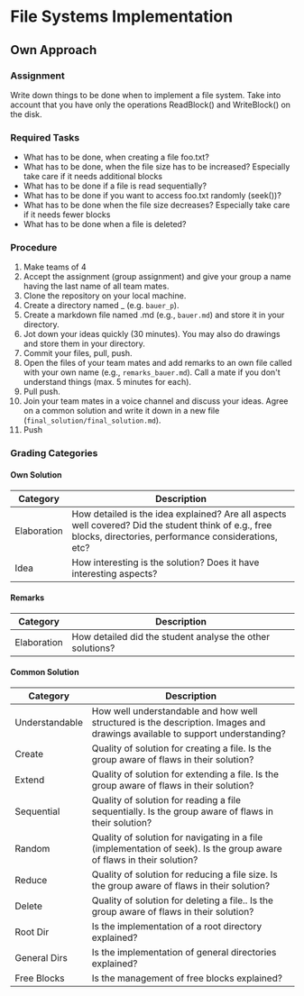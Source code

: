 # File Systems Implementation
## Own Approach

### Assignment
Write down things to be done when to implement a file system.
Take into account that you have only the operations ReadBlock() and WriteBlock() on the disk.

### Required Tasks
- What has to be done, when creating a file foo.txt?
- What has to be done, when the file size has to be increased? Especially take care if it needs additional blocks
- What has to be done if a file is read sequentially?
- What has to be done if you want to access foo.txt randomly (seek())? 
- What has to be done when the file size decreases? Especially take care if it needs fewer blocks
- What has to be done when a file is deleted?

### Procedure
1. Make teams of 4
1. Accept the assignment (group assignment) and give your group a name having the last name of all team mates.
1. Clone the repository on your local machine.
1. Create a directory named <your last name>_<first letter of your first name> (e.g. `bauer_p`).
1. Create a markdown file named <your last name>.md (e.g., `bauer.md`) and store it in your directory.
1. Jot down your ideas quickly (30 minutes). You may also do drawings and store them in your directory.
1. Commit your files, pull, push.
1. Open the files of your team mates and add remarks to an own file called with your own name (e.g., `remarks_bauer.md`). Call a mate if you don't understand things (max. 5 minutes for each).
1. Pull push.
1. Join your team mates in a voice channel and discuss your ideas. Agree on a common solution and write it down in a new file (`final_solution/final_solution.md`).
1. Push

### Grading Categories
#### Own Solution
| Category | Description |
| --- | --- |
| Elaboration | How detailed is the idea explained? Are all aspects well covered? Did the student think of e.g., free blocks, directories, performance considerations, etc? |
| Idea | How interesting is the solution? Does it have interesting aspects? |

#### Remarks
| Category | Description |
| --- | --- |
| Elaboration | How detailed did the student analyse the other solutions? |

#### Common Solution
| Category | Description |
| --- | --- |
| Understandable | How well understandable and how well structured is the description. Images and drawings available to support understanding? |
| Create | Quality of solution for creating a file. Is the group aware of flaws in their solution? |
| Extend | Quality of solution for extending a file. Is the group aware of flaws in their solution? |
| Sequential | Quality of solution for reading a file sequentially. Is the group aware of flaws in their solution? |
| Random | Quality of solution for navigating in a file (implementation of seek). Is the group aware of flaws in their solution? |
| Reduce | Quality of solution for reducing a file size. Is the group aware of flaws in their solution? |
| Delete | Quality of solution for deleting a file.. Is the group aware of flaws in their solution? |
| Root Dir | Is the implementation of a root directory explained? |
| General Dirs | Is the implementation of general directories explained? |
| Free Blocks | Is the management of free blocks explained? |
